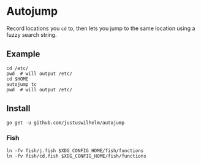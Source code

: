 # Autojump

Record locations you `cd` to, then lets you jump to the same location using
a fuzzy search string.

## Example

```
cd /etc/
pwd  # will output /etc/
cd $HOME
autojump tc
pwd  # will output /etc/
```

## Install

```
go get -u github.com/justuswilhelm/autojump
```

### Fish

```
ln -fv fish/j.fish $XDG_CONFIG_HOME/fish/functions
ln -fv fish/cd.fish $XDG_CONFIG_HOME/fish/functions
```
